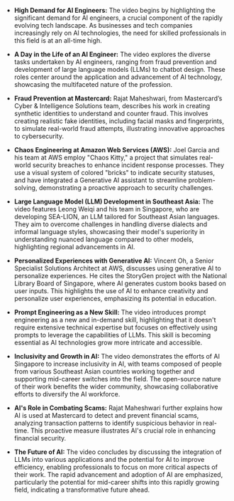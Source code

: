 - **High Demand for AI Engineers:** The video begins by highlighting the significant demand for AI engineers, a crucial component of the rapidly evolving tech landscape. As businesses and tech companies increasingly rely on AI technologies, the need for skilled professionals in this field is at an all-time high.

- **A Day in the Life of an AI Engineer:** The video explores the diverse tasks undertaken by AI engineers, ranging from fraud prevention and development of large language models (LLMs) to chatbot design. These roles center around the application and advancement of AI technology, showcasing the multifaceted nature of the profession.

- **Fraud Prevention at Mastercard:** Rajat Maheshwari, from Mastercard’s Cyber & Intelligence Solutions team, describes his work in creating synthetic identities to understand and counter fraud. This involves creating realistic fake identities, including facial masks and fingerprints, to simulate real-world fraud attempts, illustrating innovative approaches to cybersecurity.

- **Chaos Engineering at Amazon Web Services (AWS):** Joel Garcia and his team at AWS employ "Chaos Kitty," a project that simulates real-world security breaches to enhance incident response processes. They use a visual system of colored "bricks" to indicate security statuses, and have integrated a Generative AI assistant to streamline problem-solving, demonstrating a proactive approach to security challenges.

- **Large Language Model (LLM) Development in Southeast Asia:** The video features Leong Weiqi and his team in Singapore, who are developing SEA-LION, an LLM tailored for Southeast Asian languages. They aim to overcome challenges in handling diverse dialects and informal language styles, showcasing their model's superiority in understanding nuanced language compared to other models, highlighting regional advancements in AI.

- **Personalized Experiences with Generative AI:** Vincent Oh, a Senior Specialist Solutions Architect at AWS, discusses using generative AI to personalize experiences. He cites the StoryGen project with the National Library Board of Singapore, where AI generates custom books based on user inputs. This highlights the use of AI to enhance creativity and personalize user experiences, emphasizing its potential in education.

- **Prompt Engineering as a New Skill:** The video introduces prompt engineering as a new and in-demand skill, highlighting that it doesn't require extensive technical expertise but focuses on effectively using prompts to leverage the capabilities of LLMs. This skill is becoming essential as AI technologies grow more intricate and accessible.

- **Inclusivity and Growth in AI:** The video demonstrates the efforts of AI Singapore to increase inclusivity in AI, with teams composed of people from various Southeast Asian countries working together and supporting mid-career switches into the field. The open-source nature of their work benefits the wider community, showcasing collaborative efforts to diversify the AI workforce.

- **AI's Role in Combating Scams:** Rajat Maheshwari further explains how AI is used at Mastercard to detect and prevent financial scams, analyzing transaction patterns to identify suspicious behavior in real-time. This proactive measure illustrates AI's crucial role in enhancing financial security.

- **The Future of AI:** The video concludes by discussing the integration of LLMs into various applications and the potential for AI to improve efficiency, enabling professionals to focus on more critical aspects of their work. The rapid advancement and adoption of AI are emphasized, particularly the potential for mid-career shifts into this rapidly growing field, indicating a transformative future ahead.